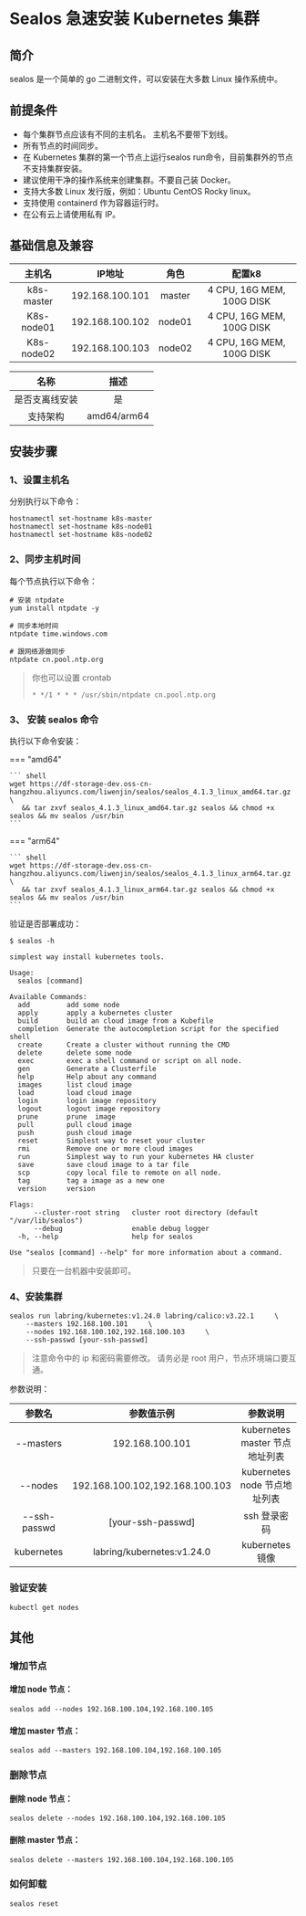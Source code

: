 # Sealos 急速安装 Kubernetes 集群

## 简介

sealos 是一个简单的 go 二进制文件，可以安装在大多数 Linux 操作系统中。

## 前提条件

- 每个集群节点应该有不同的主机名。 主机名不要带下划线。
- 所有节点的时间同步。
- 在 Kubernetes 集群的第一个节点上运行sealos run命令，目前集群外的节点不支持集群安装。
- 建议使用干净的操作系统来创建集群。不要自己装 Docker。
- 支持大多数 Linux 发行版，例如：Ubuntu CentOS Rocky linux。
- 支持使用 containerd 作为容器运行时。
- 在公有云上请使用私有 IP。


## 基础信息及兼容

|   主机名   |     IP地址      |  角色  |          配置k8          |
| :--------: | :-------------: | :----: | :----------------------: |
| k8s-master | 192.168.100.101 | master | 4 CPU, 16G MEM, 100G DISK |
| K8s-node01 | 192.168.100.102 | node01 | 4 CPU, 16G MEM, 100G DISK |
| K8s-node02 | 192.168.100.103 | node02 | 4 CPU, 16G MEM, 100G DISK |

|     名称     |                   描述                   |
| :------------------: | :---------------------------------------------: |
|    是否支离线安装    |                       是                        |
|       支持架构       |                   amd64/arm64                   |




## 安装步骤

### 1、设置主机名

分别执行以下命令：

```shell
hostnamectl set-hostname k8s-master
hostnamectl set-hostname k8s-node01
hostnamectl set-hostname k8s-node02
```

### 2、同步主机时间

每个节点执行以下命令：

```shell
# 安装 ntpdate
yum install ntpdate -y

# 同步本地时间
ntpdate time.windows.com

# 跟网络源做同步
ntpdate cn.pool.ntp.org
```

> 你也可以设置 crontab
> 
> `* */1 * * * /usr/sbin/ntpdate cn.pool.ntp.org`

### 3、 安装 sealos 命令

执行以下命令安装：

=== "amd64"

    ``` shell
    wget https://df-storage-dev.oss-cn-hangzhou.aliyuncs.com/liwenjin/sealos/sealos_4.1.3_linux_amd64.tar.gz \
       && tar zxvf sealos_4.1.3_linux_amd64.tar.gz sealos && chmod +x sealos && mv sealos /usr/bin
    ```
=== "arm64"

    ``` shell
    wget https://df-storage-dev.oss-cn-hangzhou.aliyuncs.com/liwenjin/sealos/sealos_4.1.3_linux_arm64.tar.gz \
       && tar zxvf sealos_4.1.3_linux_arm64.tar.gz sealos && chmod +x sealos && mv sealos /usr/bin
    ```

验证是否部署成功：

```shell
$ sealos -h

simplest way install kubernetes tools.

Usage:
  sealos [command]

Available Commands:
  add         add some node
  apply       apply a kubernetes cluster
  build       build an cloud image from a Kubefile
  completion  Generate the autocompletion script for the specified shell
  create      Create a cluster without running the CMD
  delete      delete some node
  exec        exec a shell command or script on all node.
  gen         Generate a Clusterfile
  help        Help about any command
  images      list cloud image
  load        load cloud image
  login       login image repository
  logout      logout image repository
  prune       prune  image
  pull        pull cloud image
  push        push cloud image
  reset       Simplest way to reset your cluster
  rmi         Remove one or more cloud images
  run         Simplest way to run your kubernetes HA cluster
  save        save cloud image to a tar file
  scp         copy local file to remote on all node.
  tag         tag a image as a new one
  version     version

Flags:
      --cluster-root string   cluster root directory (default "/var/lib/sealos")
      --debug                 enable debug logger
  -h, --help                  help for sealos

Use "sealos [command] --help" for more information about a command.
```
> 只要在一台机器中安装即可。


### 4、安装集群

```shell
sealos run labring/kubernetes:v1.24.0 labring/calico:v3.22.1     \
    --masters 192.168.100.101     \
    --nodes 192.168.100.102,192.168.100.103     \
    --ssh-passwd [your-ssh-passwd] 
```
>注意命令中的 ip 和密码需要修改。
> 请务必是 root 用户，节点环境端口要互通。

参数说明：

|    参数名    |           参数值示例            |            参数说明            |
| :----------: | :-----------------------------: | :----------------------------: |
|  --masters   |         192.168.100.101         | kubernetes master 节点地址列表 |
|   --nodes    | 192.168.100.102,192.168.100.103 |  kubernetes node 节点地址列表  |
| --ssh-passwd |        [your-ssh-passwd]        |          ssh 登录密码          |
|  kubernetes  |   labring/kubernetes:v1.24.0    |        kubernetes 镜像         |




### 验证安装

```shell
kubectl get nodes
```

## 其他

### 增加节点

#### 增加 node 节点：

```shell
sealos add --nodes 192.168.100.104,192.168.100.105
```

#### 增加 master 节点：

```shell
sealos add --masters 192.168.100.104,192.168.100.105
```

### 删除节点

#### 删除 node 节点：

```shell
sealos delete --nodes 192.168.100.104,192.168.100.105
```

#### 删除 master 节点：

```shell
sealos delete --masters 192.168.100.104,192.168.100.105
```

### 如何卸载

```shell
sealos reset
```
